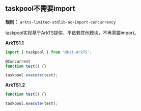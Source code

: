 ## taskpool不需要import

**规则：** `arkts-limited-stdlib-no-import-concurrency`

taskpool实现基于ArkTS提供，不依赖其他模块，不再需要import。

**ArkTS1.1**
```typescript
import { taskpool } from '@kit.ArkTS';

@Concurrent
function test() {}

taskpool.execute(test);
```

**ArkTS1.2**
```typescript
function test() {}

taskpool.execute(test);
```